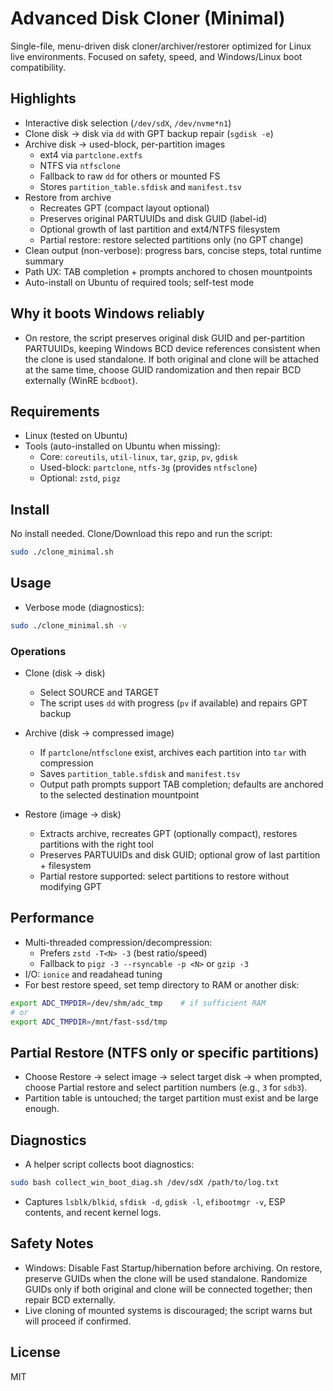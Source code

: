 # Advanced Disk Cloner (Minimal)

Single-file, menu-driven disk cloner/archiver/restorer optimized for Linux live environments. Focused on safety, speed, and Windows/Linux boot compatibility.

## Highlights
- Interactive disk selection (`/dev/sdX`, `/dev/nvme*n1`)
- Clone disk → disk via `dd` with GPT backup repair (`sgdisk -e`)
- Archive disk → used-block, per-partition images
  - ext4 via `partclone.extfs`
  - NTFS via `ntfsclone`
  - Fallback to raw `dd` for others or mounted FS
  - Stores `partition_table.sfdisk` and `manifest.tsv`
- Restore from archive
  - Recreates GPT (compact layout optional)
  - Preserves original PARTUUIDs and disk GUID (label-id)
  - Optional growth of last partition and ext4/NTFS filesystem
  - Partial restore: restore selected partitions only (no GPT change)
- Clean output (non-verbose): progress bars, concise steps, total runtime summary
- Path UX: TAB completion + prompts anchored to chosen mountpoints
- Auto-install on Ubuntu of required tools; self-test mode

## Why it boots Windows reliably
- On restore, the script preserves original disk GUID and per-partition PARTUUIDs, keeping Windows BCD device references consistent when the clone is used standalone. If both original and clone will be attached at the same time, choose GUID randomization and then repair BCD externally (WinRE `bcdboot`).

## Requirements
- Linux (tested on Ubuntu)
- Tools (auto-installed on Ubuntu when missing):
  - Core: `coreutils`, `util-linux`, `tar`, `gzip`, `pv`, `gdisk`
  - Used-block: `partclone`, `ntfs-3g` (provides `ntfsclone`)
  - Optional: `zstd`, `pigz`

## Install
No install needed. Clone/Download this repo and run the script:
```bash
sudo ./clone_minimal.sh
```

## Usage
- Verbose mode (diagnostics):
```bash
sudo ./clone_minimal.sh -v
```

### Operations
- Clone (disk → disk)
  - Select SOURCE and TARGET
  - The script uses `dd` with progress (`pv` if available) and repairs GPT backup

- Archive (disk → compressed image)
  - If `partclone`/`ntfsclone` exist, archives each partition into `tar` with compression
  - Saves `partition_table.sfdisk` and `manifest.tsv`
  - Output path prompts support TAB completion; defaults are anchored to the selected destination mountpoint

- Restore (image → disk)
  - Extracts archive, recreates GPT (optionally compact), restores partitions with the right tool
  - Preserves PARTUUIDs and disk GUID; optional grow of last partition + filesystem
  - Partial restore supported: select partitions to restore without modifying GPT

## Performance
- Multi-threaded compression/decompression:
  - Prefers `zstd -T<N> -3` (best ratio/speed)
  - Fallback to `pigz -3 --rsyncable -p <N>` or `gzip -3`
- I/O: `ionice` and readahead tuning
- For best restore speed, set temp directory to RAM or another disk:
```bash
export ADC_TMPDIR=/dev/shm/adc_tmp    # if sufficient RAM
# or
export ADC_TMPDIR=/mnt/fast-ssd/tmp
```

## Partial Restore (NTFS only or specific partitions)
- Choose Restore → select image → select target disk → when prompted, choose Partial restore and select partition numbers (e.g., `3` for `sdb3`).
- Partition table is untouched; the target partition must exist and be large enough.

## Diagnostics
- A helper script collects boot diagnostics:
```bash
sudo bash collect_win_boot_diag.sh /dev/sdX /path/to/log.txt
```
- Captures `lsblk/blkid`, `sfdisk -d`, `gdisk -l`, `efibootmgr -v`, ESP contents, and recent kernel logs.

## Safety Notes
- Windows: Disable Fast Startup/hibernation before archiving. On restore, preserve GUIDs when the clone will be used standalone. Randomize GUIDs only if both original and clone will be connected together; then repair BCD externally.
- Live cloning of mounted systems is discouraged; the script warns but will proceed if confirmed.

## License
MIT

